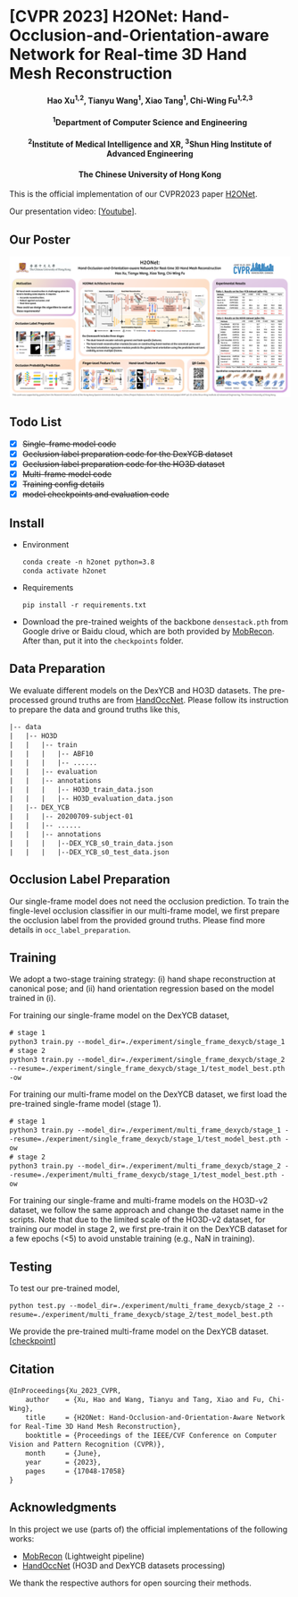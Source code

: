 # [CVPR 2023] H2ONet: Hand-Occlusion-and-Orientation-aware Network for Real-time 3D Hand Mesh Reconstruction

<h4 align = "center">Hao Xu<sup>1,2</sup>, Tianyu Wang<sup>1</sup>, Xiao Tang<sup>1</sup>, Chi-Wing Fu<sup>1,2,3</sup></h4>
<h4 align = "center"> <sup>1</sup>Department of Computer Science and Engineering</center></h4>
<h4 align = "center"> <sup>2</sup>Institute of Medical Intelligence and XR, <sup>3</sup>Shun Hing Institute of Advanced Engineering</center></h4>
<h4 align = "center"> The Chinese University of Hong Kong</center></h4>

This is the official implementation of our CVPR2023 paper [H2ONet](https://openaccess.thecvf.com/content/CVPR2023/papers/Xu_H2ONet_Hand-Occlusion-and-Orientation-Aware_Network_for_Real-Time_3D_Hand_Mesh_Reconstruction_CVPR_2023_paper.pdf).

Our presentation video: [[Youtube](https://www.youtube.com/watch?v=JN-G8ePC3Mk)].

## Our Poster

![poster](./files/poster.png)

## Todo List

* [X] ~~Single-frame model code~~
* [X] ~~Occlusion label preparation code for the DexYCB dataset~~
* [X] ~~Occlusion label preparation code for the HO3D dataset~~
* [X] ~~Multi-frame model code~~
* [X] ~~Training config details~~
* [X] ~~model checkpoints and evaluation code~~

## Install

* Environment
  ```
  conda create -n h2onet python=3.8
  conda activate h2onet
  ```
* Requirements
  ```
  pip install -r requirements.txt
  ```
* Download the pre-trained weights of the backbone `densestack.pth` from Google drive or Baidu cloud, which are both provided by [MobRecon](https://github.com/SeanChenxy/HandMesh). After than, put it into the `checkpoints` folder.

## Data Preparation

We evaluate different models on the DexYCB and HO3D datasets. The pre-processed ground truths are from [HandOccNet](https://github.com/namepllet/HandOccNet). Please follow its instruction to prepare the data and ground truths like this,

```
|-- data  
|   |-- HO3D
|   |   |-- train
|   |   |   |-- ABF10
|   |   |   |-- ......
|   |   |-- evaluation
|   |   |-- annotations
|   |   |   |-- HO3D_train_data.json
|   |   |   |-- HO3D_evaluation_data.json
|   |-- DEX_YCB
|   |   |-- 20200709-subject-01
|   |   |-- ......
|   |   |-- annotations
|   |   |   |--DEX_YCB_s0_train_data.json
|   |   |   |--DEX_YCB_s0_test_data.json
```

## Occlusion Label Preparation

Our single-frame model does not need the occlusion prediction. To train the fingle-level occlusion classifier in our multi-frame model, we first prepare the occlusion label from the provided ground truths. Please find more details in `occ_label_preparation`.

## Training

We adopt a two-stage training strategy: (i) hand shape reconstruction at canonical pose; and (ii) hand orientation regression based on the model trained in (i).

For training our single-frame model on the DexYCB dataset,

```
# stage 1
python3 train.py --model_dir=./experiment/single_frame_dexycb/stage_1
# stage 2
python3 train.py --model_dir=./experiment/single_frame_dexycb/stage_2 --resume=./experiment/single_frame_dexycb/stage_1/test_model_best.pth -ow
```

For training our multi-frame model on the DexYCB dataset, we first load the pre-trained single-frame model (stage 1).

```
# stage 1
python3 train.py --model_dir=./experiment/multi_frame_dexycb/stage_1 --resume=./experiment/single_frame_dexycb/stage_1/test_model_best.pth -ow
# stage 2
python3 train.py --model_dir=./experiment/multi_frame_dexycb/stage_2 --resume=./experiment/multi_frame_dexycb/stage_1/test_model_best.pth -ow
```

For training our single-frame and multi-frame models on the HO3D-v2 dataset, we follow the same approach and change the dataset name in the scripts. Note that due to the limited scale of the HO3D-v2 dataset, for training our model in stage 2, we first pre-train it on the DexYCB dataset for a few epochs (<5) to avoid unstable training (e.g., NaN in training).

## Testing

To test our pre-trained model,

```
python test.py --model_dir=./experiment/multi_frame_dexycb/stage_2 --resume=./experiment/multi_frame_dexycb/stage_2/test_model_best.pth
```

We provide the pre-trained multi-frame model on the DexYCB dataset. [[checkpoint](https://drive.google.com/file/d/11VLYLr5bjqCwUgqdihte1hoIcIrkTHt8/view?usp=sharing)]

## Citation

```
@InProceedings{Xu_2023_CVPR,
    author    = {Xu, Hao and Wang, Tianyu and Tang, Xiao and Fu, Chi-Wing},
    title     = {H2ONet: Hand-Occlusion-and-Orientation-Aware Network for Real-Time 3D Hand Mesh Reconstruction},
    booktitle = {Proceedings of the IEEE/CVF Conference on Computer Vision and Pattern Recognition (CVPR)},
    month     = {June},
    year      = {2023},
    pages     = {17048-17058}
}
```

## Acknowledgments

In this project we use (parts of) the official implementations of the following works:

* [MobRecon](https://github.com/SeanChenxy/HandMesh) (Lightweight pipeline)
* [HandOccNet](https://github.com/namepllet/HandOccNet) (HO3D and DexYCB datasets processing)

We thank the respective authors for open sourcing their methods.
